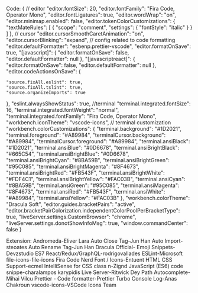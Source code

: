 Code:
{
  // editor
  "editor.fontSize": 20,
  "editor.fontFamily": "Fira Code, Operator Mono",
  "editor.fontLigatures": true,
  "editor.wordWrap": "on",
  "editor.minimap.enabled": false,
  "editor.tokenColorCustomizations": {
    "textMateRules": [
      {
        "scope": "comment",
        "settings": {
          "fontStyle": "italic"
        }
      }
    ]
  },
  // cursor
  "editor.cursorSmoothCaretAnimation": "on",
  "editor.cursorBlinking": "expand",
  // config related to code formatting
  "editor.defaultFormatter": "esbenp.prettier-vscode",
  "editor.formatOnSave": true,
  "[javascript]": {
    "editor.formatOnSave": false,
    "editor.defaultFormatter": null
  },
  "[javascriptreact]": {
    "editor.formatOnSave": false,
    "editor.defaultFormatter": null
  },
  "editor.codeActionsOnSave": {
  
    "source.fixAll.eslint": true,
    "source.fixAll.tslint": true,
    "source.organizeImports": true
  },
  "eslint.alwaysShowStatus": true,
  //terminal
  "terminal.integrated.fontSize": 16,
  "terminal.integrated.fontWeight": "normal",
  "terminal.integrated.fontFamily": "Fira Code, Operator Mono",
  "workbench.iconTheme": "vscode-icons",
  // terminal customization
  "workbench.colorCustomizations": {
    "terminal.background": "#1D2021",
    "terminal.foreground": "#A89984",
    "terminalCursor.background": "#A89984",
    "terminalCursor.foreground": "#A89984",
    "terminal.ansiBlack": "#1D2021",
    "terminal.ansiBlue": "#0D6678",
    "terminal.ansiBrightBlack": "#665C54",
    "terminal.ansiBrightBlue": "#0D6678",
    "terminal.ansiBrightCyan": "#8BA59B",
    "terminal.ansiBrightGreen": "#95C085",
    "terminal.ansiBrightMagenta": "#8F4673",
    "terminal.ansiBrightRed": "#FB543F",
    "terminal.ansiBrightWhite": "#FDF4C1",
    "terminal.ansiBrightYellow": "#FAC03B",
    "terminal.ansiCyan": "#8BA59B",
    "terminal.ansiGreen": "#95C085",
    "terminal.ansiMagenta": "#8F4673",
    "terminal.ansiRed": "#FB543F",
    "terminal.ansiWhite": "#A89984",
    "terminal.ansiYellow": "#FAC03B"
  },
  "workbench.colorTheme": "Dracula Soft",
  "editor.guides.bracketPairs": "active",
  "editor.bracketPairColorization.independentColorPoolPerBracketType": true,
  "liveServer.settings.CustomBrowser": "chrome",
  "liveServer.settings.donotShowInfoMsg": true,
  "window.commandCenter": false
}



Extension:
Andromeda-Eliver Lara
Auto Close Tag-Jun Han
Auto Import-steoates
Auto Rename Tag-Jun Han
Dracula Official-
Emoji Snippets-Devzstudio
ES7 React/Redux/GraphQL-rodrigovallades
ESLint-Microsoft
file-icons-file-icons
Fira Code Nerd Font / Icons-Entuent
HTML CSS Support-ecmel
IntelliSense for CSS class n-Zignd
JavaScript (ES6) code snippe-charalampos karypidis
Live Server-Ritwick Dey
Path Autocomplete-Mihai Vilcu
Prettier - Code formatter-Prettier
Turbo Console Log-Anas Chakroun
vscode-icons-VSCode Icons Team

